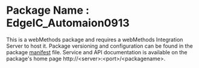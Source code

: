 # Package Name : EdgeIC_Automaion0913
This is a webMethods package and requires a webMethods Integration Server to host it. Package versioning and configuration can be found in the package [manifest](./EdgeIC_Automaion0913/manifest.v3) file. Service and API documentation is available on the package's home page http://&lt;server&gt;:&lt;port&gt;/&lt;packagename>.